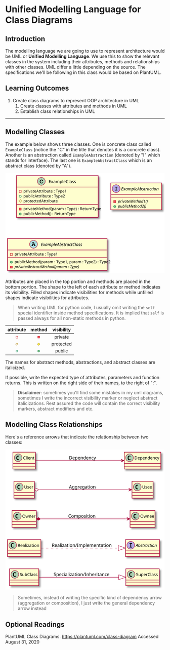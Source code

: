 # Unified Modelling Language for Class Diagrams

## Introduction

The modelling language we are going to use to represent architecture would be UML or **Unified Modelling Language**. We use this to show the relevant classes in the system including their attributes, methods and relationships with other classes. UML differ a little depending on the source. The specifications we'll be following in this class would be based on PlantUML.

## Learning Outcomes

1. Create class diagrams to represent OOP architecture in UML
   1. Create classes with attributes and methods in UML
   2. Establish class relationships in UML

---

## Modelling Classes

The example below shows three classes. One is concrete class called `ExampleClass` (notice the "C" in the title that denotes it is a concrete class). Another is an abstraction called `ExampleAbstraction` (denoted by "I" which stands for interface). The last one is `ExampleAbstractClass` which is an abstract class (denoted by "A"). 

![Class Diagrams](https://raw.githubusercontent.com/HowDoIGitHelp/CMSC23MDNotes/master/Markdown%20Lecture%20Notes%20and%20Lab%20Exercises/uml/classExample.svg)

Attributes are placed in the top portion and methods are placed in the bottom portion. The shape to the left of each attribute or method indicates its visibility. Filled shapes indicate visibilities for methods while unfilled shapes indicate visibilities for attributes.

> When writing UML for python code, I usually omit writing the `self` special identifier inside method specifications. It is implied that `self` is passed always for all non-static methods in python. 

|                          attribute                           |                            method                            | visibility |
| :----------------------------------------------------------: | :----------------------------------------------------------: | :--------: |
| ![img](https://raw.githubusercontent.com/HowDoIGitHelp/CMSC23MDNotes/master/Markdown%20Lecture%20Notes%20and%20Lab%20Exercises/uml/private-field.png) | ![img](https://raw.githubusercontent.com/HowDoIGitHelp/CMSC23MDNotes/master/Markdown%20Lecture%20Notes%20and%20Lab%20Exercises/uml/private-method.png) |  private   |
| ![img](https://raw.githubusercontent.com/HowDoIGitHelp/CMSC23MDNotes/master/Markdown%20Lecture%20Notes%20and%20Lab%20Exercises/uml/protected-field.png) | ![img](https://raw.githubusercontent.com/HowDoIGitHelp/CMSC23MDNotes/master/Markdown%20Lecture%20Notes%20and%20Lab%20Exercises/uml/protected-method.png) | protected  |
| ![img](https://raw.githubusercontent.com/HowDoIGitHelp/CMSC23MDNotes/master/Markdown%20Lecture%20Notes%20and%20Lab%20Exercises/uml/public-field.png) | ![img](https://raw.githubusercontent.com/HowDoIGitHelp/CMSC23MDNotes/master/Markdown%20Lecture%20Notes%20and%20Lab%20Exercises/uml/public-method.png) |   public   |

The names for abstract methods, abstractions, and abstract classes are italicized.

If possible, write the expected type of attributes, parameters and function returns. This is written on the right side of their names, to the right of ":".

> **Disclaimer**: sometimes you'll find some mistakes in my uml diagrams, sometimes I write the incorrect visibility marker or neglect abstract italicizations. Rest assured the code will contain the correct visibility markers, abstract modifiers and etc.

## Modelling Class Relationships

Here's a reference arrows that indicate the relationship between two classes:

![class relationships](https://raw.githubusercontent.com/HowDoIGitHelp/CMSC23MDNotes/master/Markdown%20Lecture%20Notes%20and%20Lab%20Exercises/uml/classRelationships.svg)

> Sometimes, instead of writing the specific kind of dependency arrow (aggregation or composition), I just write the general dependency arrow instead

## Optional Readings

PlantUML Class Diagrams. https://plantuml.com/class-diagram Accessed August 31, 2020